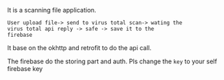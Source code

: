 It is a scanning file application.

<code>User upload file-> send to virus total scan-> wating the virus total api reply -> safe -> save it to the firebase</code>

It base on the okhttp and retrofit to do the api call.

The firebase do the storing part and auth.
Pls change the <code>key</code> to your self firebase key
